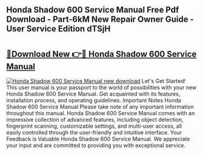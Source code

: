 ## Honda Shadow 600 Service Manual Free Pdf Download - Part-6kM New Repair Owner Guide - User Service Edition dTSjH

# <h2><a href="http://bc26155.oget.top/?id=Honda+Shadow+600+Service+Manual">🔗Download New 👉🔴 Honda Shadow 600 Service Manual</a></h2>

[![Honda Shadow 600 Service Manual new download](https://i.imgur.com/5g1atiW.png)](http://bc26155.oget.top/?id=Honda+Shadow+600+Service+Manual)
Let's Get Started! This user manual is your passport to the world of possibilities with your new Honda Shadow 600 Service Manual. Get acquainted with its features, installation process, and operating guidelines. Important Notes Honda Shadow 600 Service Manual Please take note of any important information throughout this manual. Honda Shadow 600 Service Manual comes with an impressive collection of advanced features, including object detection, fingerprint scanning, customizable settings, and multi-user access, all easily controlled through the user-friendly and intuitive interface. Your Feedback is Valuable Honda Shadow 600 Service Manual. We appreciate your input and are committed to providing you with exceptional service.
